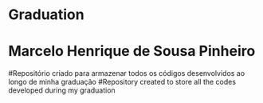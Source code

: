 # Graduation
# Marcelo Henrique de Sousa Pinheiro

#Repositório criado para armazenar todos os códigos desenvolvidos ao longo de minha graduação
#Repository created to store all the codes developed during my graduation
